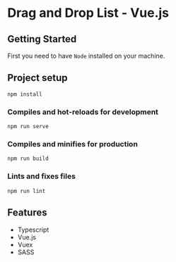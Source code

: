 # Drag and Drop List - Vue.js

## Getting Started
First you need to have `Node` installed on your machine.

## Project setup
```
npm install
```

### Compiles and hot-reloads for development
```
npm run serve
```

### Compiles and minifies for production
```
npm run build
```

### Lints and fixes files
```
npm run lint
```

## Features
- Typescript
- Vue.js
- Vuex
- SASS
